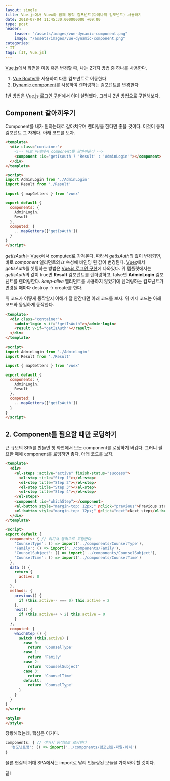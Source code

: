 ```yaml
---
layout: single
title: Vue.js에서 Vuex와 함께 동적 컴포넌트(다이나믹 컴포넌트) 사용하기
date: 2018-07-04 11:45:30.000000000 +09:00
type: post
header:
    teaser: "/assets/images/vue-dynamic-component.png"
    image: "/assets/images/vue-dynamic-component.png"
categories:
- IT
tags: [IT, Vue.js]
---
```


[Vue.js]에서 화면을 이동 혹은 변경할 때, 나는 2가지 방법 중 하나를 사용한다.

1. [Vue Router]를 사용하여 다른 컴포넌트로 이동한다
1. [Dynamic component]를 사용하여 렌더링하는 컴포넌트를 변경한다

1번 방법은 [Vue.js 로그인 구현]에서 이미 설명했다. 
그러니 2번 방법으로 구현해보자.

## Component 갈아끼우기

Component를 내가 원하는대로 갈아치우며 렌더링을 한다면 좋을 것이다. 이것이 동적 컴포넌트 그 자체다. 아래 코드를 보자.

```html
<template>
  <div class="container">
    <!-- 바로 아래에서 component를 갈아끼운다 -->
    <component :is="getIsAuth ? 'Result' : 'AdminLogin'"></component> 
  </div>
</template>

<script>
import AdminLogin from './AdminLogin'
import Result from './Result'

import { mapGetters } from 'vuex'

export default {
  components: {
    AdminLogin,
    Result
  },
  computed: {
    ...mapGetters(['getIsAuth'])
  }
}
</script>
```

*getIsAuth*는 [Vuex]에서 computed로 가져온다. 따라서 *getIsAuth*의 값이 변경되면, 바로 *component* 엘리먼트의 *is* 속성에 바인딩 된 값이 변경된다. [Vuex]에서 *getIsAuth*를 셋팅하는 방법은 [Vue.js 로그인 구현]에 나와있다. 위 템플릿에서는 *getIsAuth*의 값이 true면 **Result** 컴포넌트를 렌더링하고, false면 **AdminLogin** 컴포넌트를 렌더링한다. *keep-alive* 엘리먼트를 사용하지 않았기에 렌더링하는 컴포넌트가 변경될 때마다 destroy -> create를 한다.

위 코드가 어떻게 동작할지 이해가 잘 안간다면 아래 코드를 보자. 위 예제 코드는 아래 코드와 동일하게 동작한다.

```html
<template>
  <div class="container">
    <admin-login v-if="!getIsAuth"></admin-login>
    <result v-if="getIsAuth"></result>
  </div>
</template>

<script>
import AdminLogin from './AdminLogin'
import Result from './Result'

import { mapGetters } from 'vuex'

export default {
  components: {
    AdminLogin,
    Result
  },
  computed: {
    ...mapGetters(['getIsAuth'])
  }
}
</script>
```

## 2. Component를 필요할 때만 로딩하기

큰 규모의 SPA를 만들면 첫 화면에서 모든 component를 로딩하기 버겁다. 그러니 필요한 때에 component를 로딩하면 좋다. 아래 코드를 보자.

```html
<template>
  <div>
    <el-steps :active="active" finish-status="success">
      <el-step title="Step 1"></el-step>
      <el-step title="Step 2"></el-step>
      <el-step title="Step 3"></el-step>
      <el-step title="Step 4"></el-step>
    </el-steps>
    <component :is="whichStep"></component>
    <el-button style="margin-top: 12px;" @click="previous">Previous step</el-button>
    <el-button style="margin-top: 12px;" @click="next">Next step</el-button>
  </div>
</template>

<script>
export default {
  components: { // 여기서 동적으로 로딩한다
    'CounselType': () => import('../components/CounselType'),
    'Family': () => import('../components/Family'),
    'CounselSubject': () => import('../components/CounselSubject'),
    'CounselTime': () => import('../components/CounselTime')
  },
  data () {
    return {
      active: 0
    }
  },
  methods: {
    previous() {
      if (this.active-- === 0) this.active = 2
    },
    next() {
      if (this.active++ > 2) this.active = 0
    }
  },
  computed: {
    whichStep () {
      switch (this.active) {
        case 0:
          return 'CounselType'
        case 1:
          return 'Family'
        case 2:
          return 'CounselSubject'
        case 3:
          return 'CounselTime'
        default:
          return 'CounselType'
      }
    }
  }
}
</script>

<style>
</style>
```

장황해졌는데, 핵심은 이거다.

```javascript
components: { // 여기서 동적으로 로딩한다
  '컴포넌트명': () => import('../components/컴포넌트-파일-위치')
}
```

물론 현실의 거대 SPA에서는 import로 달리 번들링된 모듈을 가져와야 할 것이다.

끝!

[Vue.js]: https://vuejs.org/
[Vue Router]: https://router.vuejs.org/kr/guide/
[Dynamic component]: https://vuejs.org/v2/guide/components-dynamic-async.html
[Vuex]: https://vuex.vuejs.org/kr/
[Vue.js 로그인 구현]: (https://lovemewithoutall.github.io/it/vue-login-demo/)